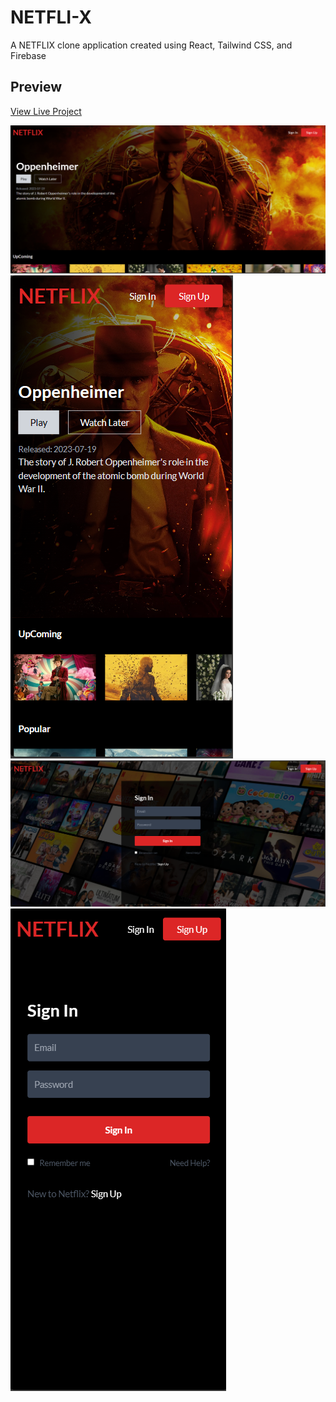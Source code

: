 # NETFLI-X

A NETFLIX clone application created using React, Tailwind CSS, and Firebase

## Preview

[View Live Project](https://netflix-clone-ebf55.web.app/)
<br>

<div class="grid grid-cols-2 gap-4">
  <div>
    <img src="./NETFLIX/public/Ana.png" alt="Screenshot 1" class="w-full h-auto">
  </div>
  <div>
    <img src="./NETFLIX/public/AnaResponsive.png" alt="Screenshot 2" class="w-full h-auto">
  </div>
  <div class="col-span-2 flex justify-between">
    <img src="./NETFLIX/public/Login.png" alt="Screenshot 3" class="w-48 h-auto">
    <img src="./NETFLIX/public/LoginResponsive.png" alt="Screenshot 4" class="w-48 h-auto">
  </div>
</div>
